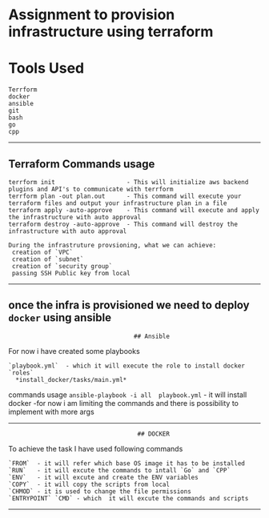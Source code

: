 # Assignment to provision infrastructure using terraform
# Tools Used
```
Terrform
docker
ansible
git
bash
go
cpp
```

***********************************************************************************************************
## Terraform Commands usage
```
terrform init                    - This will initialize aws backend plugins and API's to communicate with terrform 
terrform plan -out plan.out      - This command will execute your terraform files and output your infrastructure plan in a file
terraform apply -auto-approve    - This command will execute and apply the infrastructure with auto approval
terraform destroy -auto-approve  - This command will destroy the infrastructure with auto approval

During the infrastruture provsioning, what we can achieve:
 creation of `VPC`
 creation of `subnet`
 creation of `security group`
 passing SSH Public key from local
```
***********************************************************************************************************

## once the infra is provisioned we need to deploy `docker`  using ansible
                                       ## Ansible
For now i have created some playbooks
```
`playbook.yml`  - which it will execute the role to install docker 
`roles`
  *install_docker/tasks/main.yml*
 ``` 
 commands usage
 `ansible-playbook -i all  playbook.yml`  - it will install docker 
    -for now i am limiting the commands and there is possibility to implement with more args
  ***********************************************************************************************************
  
                                        ## DOCKER
 To achieve the task
I have used following commands 
```
`FROM`  - it will refer which base OS image it has to be installed
`RUN`   - it will excute the commands to intall `Go` and `CPP`
`ENV`   - it will excute and create the ENV variables
`COPY`  - it will copy the scripts from local 
`CHMOD` - it is used to change the file permissions
`ENTRYPOINT` `CMD` - which  it will excute the commands and scripts
```
******************************************************************************************************************

